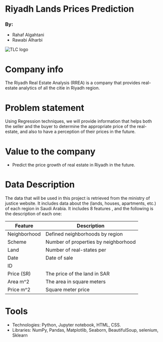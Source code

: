# Riyadh Lands Prices Prediction
### By:
* Rahaf Algahtani
* Rawabi Alharbi

![TLC logo](https://assets.bwbx.io/images/users/iqjWHBFdfxIU/igy9JAuHyivI/v1/1000x-1.jpg)


# Company info
The Riyadh Real Estate Analysis (RREA) is a company that provides real-estate analytics of all the citie in Riyadh region.

# Problem statement
Using Regression techniques, we will provide information that helps both the seller and the buyer to determine the appropriate price of the real-estate, and also to have a perception of their prices in the future.

# Value to the company
* Predict the price growth of real estate in Riyadh in the future.

# Data Description
The data that will be used in this project is retrieved from the ministry of justice website. It includes data about the (lands, houses, apartments, etc.) of each region in Saudi Arabia. It includes 8 features , and the following is the description of each one:

| Feature               | Description                                                                     |
|-----------------------|---------------------------------------------------------------------------------|
| Neighborhood          |	Defined neighborhoods by region
| Scheme                |	Number of properties by neighborhood
| Land                   | Number of real-states per
| Date                  | Date of sale
| ID                    | 
| Price (SR)           	| The price of the land in SAR
| Area m^2              | The area in square meters
| Price m^2             | Square meter price

# Tools
* Technologies: Python, Jupyter notebook, HTML, CSS.
* Libraries: NumPy, Pandas, Matplotlib, Seaborn, BeautifulSoup, selenium, Sklearn
